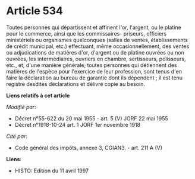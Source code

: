 # Article 534

Toutes personnes qui départissent et affinent l'or, l'argent, ou le platine pour le commerce, ainsi que les commissaires-
priseurs, officiers ministériels ou organismes quelconques (salles de ventes, établissements de crédit municipal, etc.)
effectuant, même occasionnellement, des ventes ou adjudications de matières d'or, d'argent ou de platine ouvrées ou non
ouvrées, les intermédiaires, ouvriers en chambre, sertisseurs, polisseurs, etc., et, d'une manière générale, toutes personnes
qui détiennent des matières de l'espèce pour l'exercice de leur profession, sont tenus d'en faire la déclaration au bureau de
garantie dont ils dépendent ; il est tenu registre desdites déclarations et délivré copie au besoin.

**Liens relatifs à cet article**

_Modifié par_:

  - Décret n°55-622 du 20 mai 1955 - art. 5 (V) JORF 22 mai 1955
  - Décret n°1918-10-24 art. 1 JORF 1er novembre 1918

_Cité par_:

  - Code général des impôts, annexe 3, CGIAN3. - art. 211 A (V)

**Liens**:

  - HISTO: Edition du 11 avril 1997
